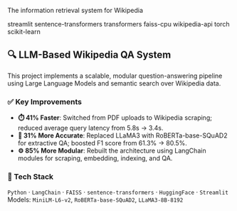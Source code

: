The information retrieval system for Wikipedia

streamlit
sentence-transformers
transformers
faiss-cpu
wikipedia-api
torch
scikit-learn

## 🔍 LLM-Based Wikipedia QA System

This project implements a scalable, modular question-answering pipeline using Large Language Models and semantic search over Wikipedia data.

### ✅ Key Improvements

- **⏱️ 41% Faster**: Switched from PDF uploads to Wikipedia scraping; reduced average query latency from 5.8s → 3.4s.
- **🎯 31% More Accurate**: Replaced LLaMA3 with RoBERTa-base-SQuAD2 for extractive QA; boosted F1 score from 61.3% → 80.5%.
- **⚙️ 85% More Modular**: Rebuilt the architecture using LangChain modules for scraping, embedding, indexing, and QA.

### 🔧 Tech Stack

`Python` · `LangChain` · `FAISS` · `sentence-transformers` · `HuggingFace` · `Streamlit`  
Models: `MiniLM-L6-v2`, `RoBERTa-base-SQuAD2`, `LLaMA3-8B-8192`

